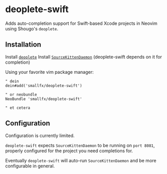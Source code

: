# deoplete-swift

Adds auto-completion support for Swift-based Xcode projects in Neovim using Shougo's `deoplete`.

## Installation

Install [`deoplete`](https://github.com/Shougo/deoplete.nvim)
Install [`SourceKittenDaemon`](https://github.com/terhechte/SourceKittenDaemon) (deoplete-swift depends on it for completion)

Using your favorite vim package manager:

```
" dein
dein#add('smallfx/deoplete-swift')

" or neobundle
NeoBundle 'smallfx/deoplete-swift'

" et cetera
```

## Configuration

Configuration is currently limited.

`deoplete-swift` expects `SourceKittenDaemon` to be running on `port 8081`, properly configured for the project you need completions for.

Eventually `deoplete-swift` will auto-run `SourceKittenDaemon` and be more configurable in general.
